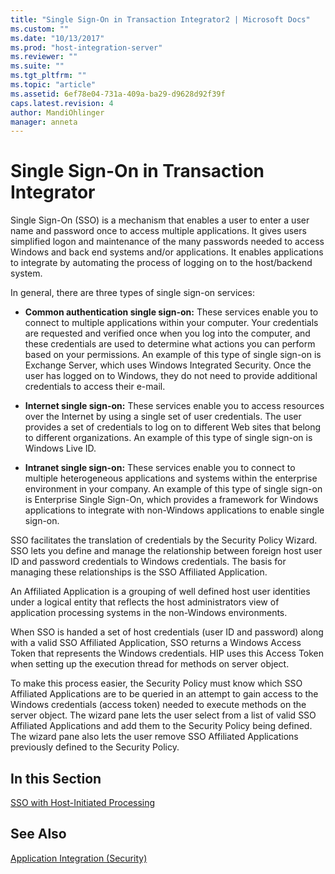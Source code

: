 ```yaml
---
title: "Single Sign-On in Transaction Integrator2 | Microsoft Docs"
ms.custom: ""
ms.date: "10/13/2017"
ms.prod: "host-integration-server"
ms.reviewer: ""
ms.suite: ""
ms.tgt_pltfrm: ""
ms.topic: "article"
ms.assetid: 6ef78e04-731a-409a-ba29-d9628d92f39f
caps.latest.revision: 4
author: MandiOhlinger
manager: anneta
---
```

# Single Sign-On in Transaction Integrator
Single Sign-On (SSO) is a mechanism that enables a user to enter a user name and password once to access multiple applications. It gives users simplified logon and maintenance of the many passwords needed to access Windows and back end systems and/or applications. It enables applications to integrate by automating the process of logging on to the host/backend system.  
  
 In general, there are three types of single sign-on services:  
  
-   **Common authentication single sign-on:** These services enable you to connect to multiple applications within your computer. Your credentials are requested and verified once when you log into the computer, and these credentials are used to determine what actions you can perform based on your permissions. An example of this type of single sign-on is Exchange Server, which uses Windows Integrated Security. Once the user has logged on to Windows, they do not need to provide additional credentials to access their e-mail.  
  
-   **Internet single sign-on:** These services enable you to access resources over the Internet by using a single set of user credentials. The user provides a set of credentials to log on to different Web sites that belong to different organizations. An example of this type of single sign-on is Windows Live ID.  
  
-   **Intranet single sign-on:** These services enable you to connect to multiple heterogeneous applications and systems within the enterprise environment in your company. An example of this type of single sign-on is Enterprise Single Sign-On, which provides a framework for Windows applications to integrate with non-Windows applications to enable single sign-on.  
  
 SSO facilitates the translation of credentials by the Security Policy Wizard. SSO lets you define and manage the relationship between foreign host user ID and password credentials to Windows credentials. The basis for managing these relationships is the SSO Affiliated Application.  
  
 An Affiliated Application is a grouping of well defined host user identities under a logical entity that reflects the host administrators view of application processing systems in the non-Windows environments.  
  
 When SSO is handed a set of host credentials (user ID and password) along with a valid SSO Affiliated Application, SSO returns a Windows Access Token that represents the Windows credentials. HIP uses this Access Token when setting up the execution thread for methods on server object.  
  
 To make this process easier, the Security Policy must know which SSO Affiliated Applications are to be queried in an attempt to gain access to the Windows credentials (access token) needed to execute methods on the server object. The wizard pane lets the user select from a list of valid SSO Affiliated Applications and add them to the Security Policy being defined. The wizard pane also lets the user remove SSO Affiliated Applications previously defined to the Security Policy.  
  
## In this Section  
 [SSO with Host-Initiated Processing](../core/sso-with-host-initiated-processing.md)  
  
## See Also  
 [Application Integration (Security)](../core/application-integration-security.md)